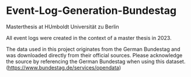 # Event-Log-Generation-Bundestag
Masterthesis at HUmboldt Universität zu Berlin

All event logs were created in the context of a master thesis in 2023.


The data used in this project originates from the German Bundestag and was downloaded directly from their official sources. Please acknowledge the source by referencing the German Bundestag when using this dataset. (https://www.bundestag.de/services/opendata)
